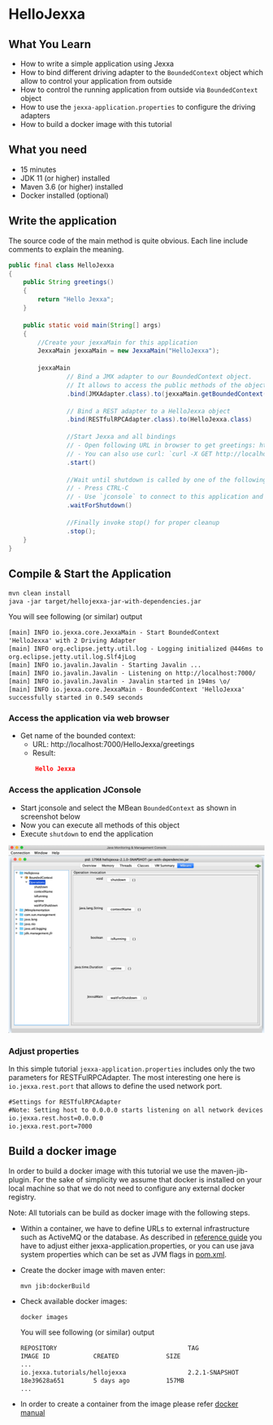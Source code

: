 # HelloJexxa

## What You Learn

*   How to write a simple application using Jexxa
*   How to bind different driving adapter to the `BoundedContext` object which allow to control your application from outside
*   How to control the running application from outside via `BoundedContext` object 
*   How to use the `jexxa-application.properties` to configure the driving adapters
*   How to build a docker image with this tutorial    

## What you need

*   15 minutes
*   JDK 11 (or higher) installed 
*   Maven 3.6 (or higher) installed
*   Docker installed (optional)

## Write the application
The source code of the main method is quite obvious. Each line include comments to explain the meaning.  

```java     
public final class HelloJexxa
{
    public String greetings()
    {
        return "Hello Jexxa";
    }

    public static void main(String[] args)
    {
        //Create your jexxaMain for this application
        JexxaMain jexxaMain = new JexxaMain("HelloJexxa");

        jexxaMain
                // Bind a JMX adapter to our BoundedContext object.
                // It allows to access the public methods of the object via `jconsole`
                .bind(JMXAdapter.class).to(jexxaMain.getBoundedContext())

                // Bind a REST adapter to a HelloJexxa object
                .bind(RESTfulRPCAdapter.class).to(HelloJexxa.class)

                //Start Jexxa and all bindings
                // - Open following URL in browser to get greetings: http://localhost:7000/HelloJexxa/greetings
                // - You can also use curl: `curl -X GET http://localhost:7000/HelloJexxa/greetings`
                .start()

                //Wait until shutdown is called by one of the following options:
                // - Press CTRL-C
                // - Use `jconsole` to connect to this application and invoke method shutdown
                .waitForShutdown()

                //Finally invoke stop() for proper cleanup
                .stop();
    }
}
```
## Compile & Start the Application

```console                                                          
mvn clean install
java -jar target/hellojexxa-jar-with-dependencies.jar
```
You will see following (or similar) output
```console
[main] INFO io.jexxa.core.JexxaMain - Start BoundedContext 'HelloJexxa' with 2 Driving Adapter 
[main] INFO org.eclipse.jetty.util.log - Logging initialized @446ms to org.eclipse.jetty.util.log.Slf4jLog
[main] INFO io.javalin.Javalin - Starting Javalin ...
[main] INFO io.javalin.Javalin - Listening on http://localhost:7000/
[main] INFO io.javalin.Javalin - Javalin started in 194ms \o/
[main] INFO io.jexxa.core.JexxaMain - BoundedContext 'HelloJexxa' successfully started in 0.549 seconds
```

### Access the application via web browser
*   Get name of the bounded context:
    *   URL: http://localhost:7000/HelloJexxa/greetings
    *   Result: 
    ```Json 
        Hello Jexxa 
    ```
    
### Access the application JConsole

*   Start jconsole and select the MBean `BoundedContext` as shown in screenshot below
*   Now you can execute all methods of this object 
*   Execute `shutdown` to end the application 

![JConsole](images/JConsole.png) 

### Adjust properties
In this simple tutorial `jexxa-application.properties` includes only the two parameters for RESTFulRPCAdapter. 
The most interesting one here is `io.jexxa.rest.port` that allows to define the used network port. 

```properties                                                          
#Settings for RESTfulRPCAdapter
#Note: Setting host to 0.0.0.0 starts listening on all network devices 
io.jexxa.rest.host=0.0.0.0
io.jexxa.rest.port=7000
```

## Build a docker image 
In order to build a docker image with this tutorial we use the maven-jib-plugin. For the sake of simplicity we assume
that docker is installed on your local machine so that we do not need to configure any external docker registry.

Note: All tutorials can be build as docker image with the following steps.      

*   Within a container, we have to define URLs to external infrastructure such as ActiveMQ or the database. As described in [reference guide](https://repplix.github.io/Jexxa/jexxa_reference.html#_application_configuration) you have to adjust either jexxa-application.properties, or you can use java system properties which can be set as JVM flags in [pom.xml](pom.xml). 

*   Create the docker image with maven enter: 
    ```console                                                          
    mvn jib:dockerBuild
    ``` 

*   Check available docker images:                                                
    ```console                                                          
    docker images
    ``` 
    You will see following (or similar) output
    ```console                                                          
    REPOSITORY                                    TAG                 IMAGE ID            CREATED             SIZE
    ...
    io.jexxa.tutorials/hellojexxa                 2.2.1-SNAPSHOT      18e39628a651        5 days ago          157MB
    ...
    ``` 

*   In order to create a container from the image please refer [docker manual](https://docs.docker.com/)               
              